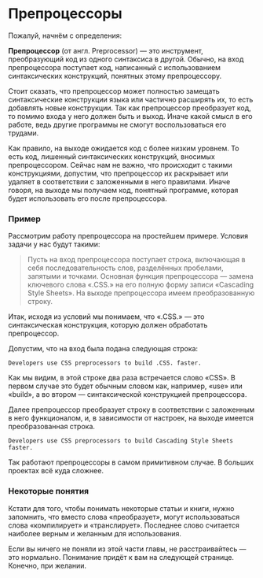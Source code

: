 # Препроцессоры

Пожалуй, начнём с определения:

**Препроцессор** (от англ. Preprocessor) — это инструмент, преобразующий код
из одного синтаксиса в другой. Обычно, на вход препроцессора поступает код,
написанный с использованием синтаксических конструкций, понятных этому
препроцессору.

Стоит сказать, что препроцессор может полностью замещать синтаксические
конструкции языка или частично расширять их, то есть добавлять новые
конструкции. Так как препроцессор преобразует код, то помимо входа у него
должен быть и выход. Иначе какой смысл в его работе, ведь другие программы не
смогут воспользоваться его трудами.

Как правило, на выходе ожидается код с более низким уровнем. То есть код,
лишенный синтаксических конструкций, вносимых препроцессором. Сейчас нам не
важно, что происходит с такими конструкциями, допустим, что препроцессор их
раскрывает или удаляет в соответствии с заложенными в него правилами. Иначе
говоря, на выходе мы получаем код, понятный программе, которая будет
использовать его после препроцессора.

### Пример

Рассмотрим работу препроцессора на простейшем примере. Условия задачи у нас
будут такими:

> Пусть на вход препроцессора поступает строка, включающая в себя
последовательность слов, разделённых пробелами, запятыми и точками. Основная
функция препроцессора — замена ключевого слова «.CSS.» на его полную форму
записи «Cascading Style Sheets». На выходе препроцессора имеем преобразованную
строку.

Итак, исходя из условий мы понимаем, что «.CSS.» — это синтаксическая
конструкция, которую должен обработать препроцессор.

Допустим, что на вход была подана следующая строка:

```
Developers use CSS preprocessors to build .CSS. faster.
```

Как мы видим, в этой строке два раза встречается слово «CSS». В первом случае
это будет обычным словом как, например, «use» или «build», а во втором —
синтаксической конструкцией препроцессора.

Далее препроцессор преобразует строку в соответствии с заложенным в него
функционалом, и, в зависимости от настроек, на выходе имеется преобразованная
строка.


```
Developers use CSS preprocessors to build Cascading Style Sheets faster.
```

Так работают препроцессоры в самом примитивном случае. В больших проектах
всё куда сложнее.

### Некоторые понятия

Кстати  для того, чтобы понимать некоторые статьи и книги, нужно запомнить,
что вместо слова «преобразует», могут использоваться слова «компилирует» и
«транслирует». Последнее слово считается наиболее верным и желанным для
использования.

Если вы ничего не поняли из этой части главы, не расстраивайтесь — это
нормально. Понимание придёт к вам на следующей странице. Конечно, при желании.
